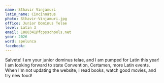 ```yaml
---
name: Sthavir Vinjamuri
latin_name: Cincinnatus
photo: Sthavir-Vinjamuri.jpg
office: Junior Dominus Telae
level: Latin 3
email: 1880341@fcpsschools.net
year: 2026
word: spelunca
facebook: 
---
```


Salvete! I am your junior dominus telae, and I am pumped for Latin this year! I am looking forward to state Convention, Certamen, more Latin events. When I'm not updating the website, I read books, watch good movies, and try new food!